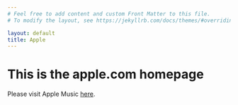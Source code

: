 ```yaml
---
# Feel free to add content and custom Front Matter to this file.
# To modify the layout, see https://jekyllrb.com/docs/themes/#overriding-theme-defaults

layout: default
title: Apple
---
```


<!-- Write html or markdown here -->

# This is the apple.com homepage
Please visit Apple Music [here](http://localhost:4000/music/).
